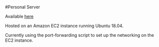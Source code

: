 #Personal Server

Available [here](sjordan.us)

Hosted on an Amazon EC2 instance running Ubuntu 18.04.

Currently using the port-forwarding script to set up the networking on the EC2 instance.
